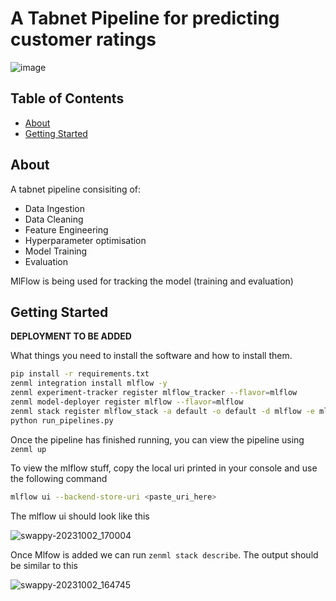 # A Tabnet Pipeline for predicting customer ratings

![image](https://github.com/viraj-s15/zenml-rating-tabnet-pipeline/assets/79002760/eab936df-5b5b-45fd-bdc8-536f438621d5)

## Table of Contents

- [About](#about)
- [Getting Started](#getting_started)

## About <a name = "about"></a>

A tabnet pipeline consisiting of:
  - Data Ingestion 
  - Data Cleaning
  - Feature Engineering
  - Hyperparameter optimisation
  - Model Training
  - Evaluation

MlFlow is being used for tracking the model (training and evaluation)

## Getting Started <a name = "getting_started"></a>


**DEPLOYMENT TO BE ADDED**

What things you need to install the software and how to install them.

```bash
pip install -r requirements.txt
zenml integration install mlflow -y
zenml experiment-tracker register mlflow_tracker --flavor=mlflow
zenml model-deployer register mlflow --flavor=mlflow
zenml stack register mlflow_stack -a default -o default -d mlflow -e mlflow_tracker --set 
python run_pipelines.py
```

Once the pipeline has finished running, you can view the pipeline using
`zenml up`

To view the mlflow stuff, copy the local uri printed in your console and use the following command
```bash
mlflow ui --backend-store-uri <paste_uri_here>
```
The mlflow ui should look like this

![swappy-20231002_170004](https://github.com/viraj-s15/zenml-rating-tabnet-pipeline/assets/79002760/8a966af8-455a-47c6-8d47-e5cf7794ebd7)


Once Mlfow is added we can run `zenml stack describe`. The output should be similar to this

![swappy-20231002_164745](https://github.com/viraj-s15/zenml-rating-tabnet-pipeline/assets/79002760/1bb81873-5ad0-4356-8a55-0a95e7c0d38b)
